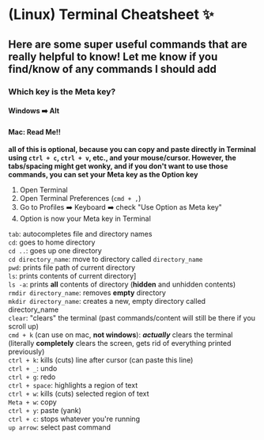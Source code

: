 # (Linux) Terminal Cheatsheet :sparkles:

## Here are some super useful commands that are **really** helpful to know! Let me know if you find/know of any commands I should add

### Which key is the Meta key?
#### Windows :arrow_right: Alt
#### Mac: **Read Me!!**
**all of this is optional, because you can copy and paste directly in Terminal using `ctrl + c`, `ctrl + v`, etc., and your mouse/cursor. However, the tabs/spacing might get wonky, and if you don't want to use those commands, you can set your Meta key as the Option key**
1. Open Terminal
2. Open Terminal Preferences (` cmd + , `)
3. Go to Profiles :arrow_right: Keyboard :arrow_right: check "Use Option as Meta key"
4. Option is now your Meta key in Terminal

`tab`: autocompletes file and directory names  
`cd`: goes to home directory   
`cd ..`: goes up one directory   
`cd directory_name`: move to directory called `directory_name`   
`pwd`: prints file path of current directory   
`ls`: prints contents of current directory]   
`ls -a`: prints **all** contents of directory (**hidden** and unhidden contents)   
`rmdir directory_name`: removes **empty** directory   
`mkdir directory_name`: creates a new, empty directory called directory_name   
`clear`: "clears" the terminal (past commands/content will still be there if you scroll up)   
`cmd + k` (can use on mac, **not windows**): ***actually*** clears the terminal (literally **completely** clears the screen, gets rid of everything printed previously)   
`ctrl + k`: kills (cuts) line after cursor (can paste this line)   
`ctrl + _`: undo   
`ctrl + g`: redo   
`ctrl + space`: highlights a region of text   
`ctrl + w`: kills (cuts) selected region of text   
`Meta + w`: copy   
`ctrl + y`: paste (yank)   
`ctrl + c`: stops whatever you're running   
`up arrow`: select past command   
